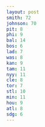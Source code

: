 ```yaml
---
layout: post
smith: 72
johnson: 70
pit: 8
phi: 9
bal: 14
bos: 6
lad: 7
was: 8
kan: 9
tam: 11
nyy: 11
cle: 8
tor: 7
stl: 10
min: 11
hou: 9
atl: 8
sdg: 6
---
```

